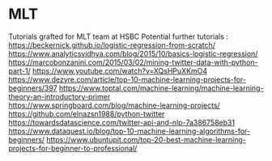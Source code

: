 # MLT
Tutorials grafted for MLT team at HSBC
Potential further tutorials :
  https://beckernick.github.io/logistic-regression-from-scratch/
  https://www.analyticsvidhya.com/blog/2015/10/basics-logistic-regression/
  https://marcobonzanini.com/2015/03/02/mining-twitter-data-with-python-part-1/
  https://www.youtube.com/watch?v=XQsHPuXKmO4
  https://www.dezyre.com/article/top-10-machine-learning-projects-for-beginners/397
  https://www.toptal.com/machine-learning/machine-learning-theory-an-introductory-primer
  https://www.springboard.com/blog/machine-learning-projects/
  https://github.com/elnazsn1988/python-twitter
  https://towardsdatascience.com/twitter-api-and-nlp-7a386758eb31
  https://www.dataquest.io/blog/top-10-machine-learning-algorithms-for-beginners/
  https://www.ubuntupit.com/top-20-best-machine-learning-projects-for-beginner-to-professional/
